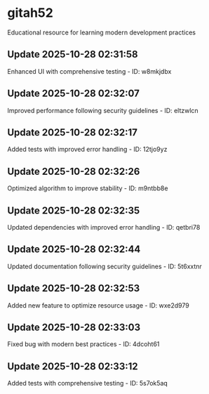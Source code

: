# gitah52
Educational resource for learning modern development practices

## Update 2025-10-28 02:31:58
Enhanced UI with comprehensive testing - ID: w8mkjdbx


## Update 2025-10-28 02:32:07
Improved performance following security guidelines - ID: eltzwlcn


## Update 2025-10-28 02:32:17
Added tests with improved error handling - ID: 12tjo9yz


## Update 2025-10-28 02:32:26
Optimized algorithm to improve stability - ID: m9ntbb8e


## Update 2025-10-28 02:32:35
Updated dependencies with improved error handling - ID: qetbri78


## Update 2025-10-28 02:32:44
Updated documentation following security guidelines - ID: 5t6xxtnr


## Update 2025-10-28 02:32:53
Added new feature to optimize resource usage - ID: wxe2d979


## Update 2025-10-28 02:33:03
Fixed bug with modern best practices - ID: 4dcoht61


## Update 2025-10-28 02:33:12
Added tests with comprehensive testing - ID: 5s7ok5aq

